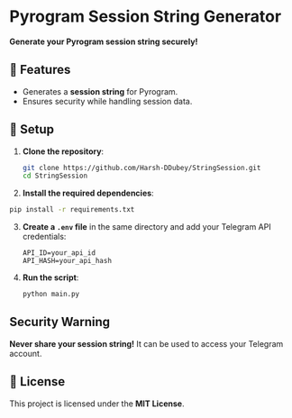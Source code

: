 # Pyrogram Session String Generator

**Generate your Pyrogram session string securely!**

## 📌 Features
- Generates a **session string** for Pyrogram.
- Ensures security while handling session data.



## 📄 Setup
1. **Clone the repository**:
   ```bash
   git clone https://github.com/Harsh-DDubey/StringSession.git
   cd StringSession
   ```
2.  **Install the required dependencies**:
```bash
pip install -r requirements.txt
```
3. **Create a `.env` file** in the same directory and add your Telegram API credentials:
   ```env
   API_ID=your_api_id
   API_HASH=your_api_hash
   ```
4. **Run the script**:
   ```bash
   python main.py
   ```

## Security Warning
**Never share your session string!** It can be used to access your Telegram account.

## 📜 License
This project is licensed under the **MIT License**.

